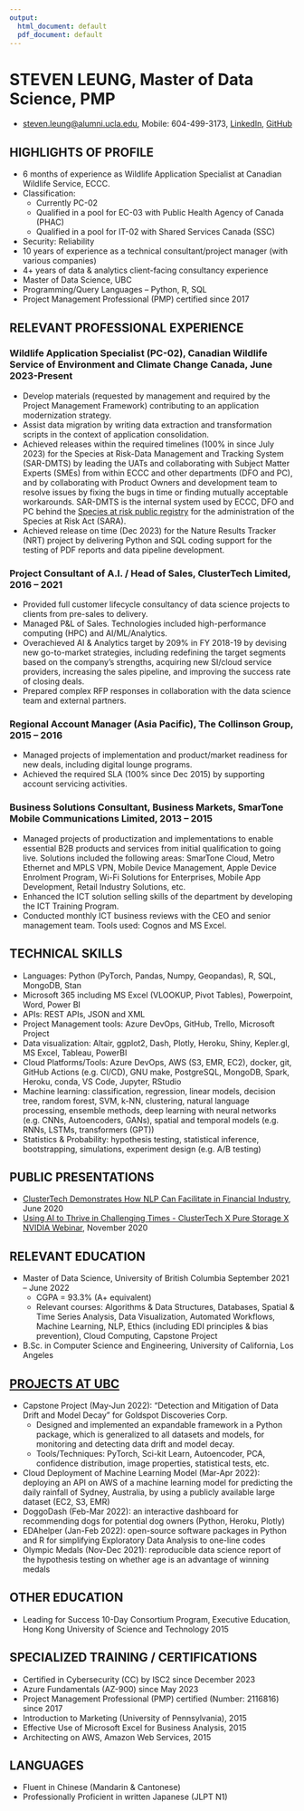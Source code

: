 ```yaml
---
output:
  html_document: default
  pdf_document: default
---
```

# STEVEN LEUNG, Master of Data Science, PMP
- steven.leung@alumni.ucla.edu, Mobile: 604-499-3173, [LinkedIn](www.linkedin.com/in/stevenleung08), [GitHub](stevenleung2018.github.io)

## HIGHLIGHTS OF PROFILE
- 6 months of experience as Wildlife Application Specialist at Canadian Wildlife Service, ECCC.
- Classification:
  - Currently PC-02
  - Qualified in a pool for EC-03 with Public Health Agency of Canada (PHAC)
  - Qualified in a pool for IT-02 with Shared Services Canada (SSC)
- Security: Reliability
- 10 years of experience as a technical consultant/project manager (with various companies)
- 4+ years of data & analytics client-facing consultancy experience
- Master of Data Science, UBC
- Programming/Query Languages – Python, R, SQL
- Project Management Professional (PMP) certified since 2017

## RELEVANT PROFESSIONAL EXPERIENCE
### Wildlife Application Specialist (PC-02), Canadian Wildlife Service of Environment and Climate Change Canada, June 2023-Present
- Develop materials (requested by management and required by the Project Management Framework) contributing to an application modernization strategy.
- Assist data migration by writing data extraction and transformation scripts in the context of application consolidation.
- Achieved releases within the required timelines (100% in since July 2023) for the Species at Risk-Data Management and Tracking System (SAR-DMTS) by leading the UATs and collaborating with Subject Matter Experts (SMEs) from within ECCC and other departments (DFO and PC), and by collaborating with Product Owners and development team to resolve issues by fixing the bugs in time or finding mutually acceptable workarounds.  SAR-DMTS is the internal system used by ECCC, DFO and PC behind the [Species at risk public registry](https://www.canada.ca/en/environment-climate-change/services/species-risk-public-registry.html) for the administration of the Species at Risk Act (SARA).
- Achieved release on time (Dec 2023) for the Nature Results Tracker (NRT) project by delivering Python and SQL coding support for the testing of PDF reports and data pipeline development. 
 
### Project Consultant of A.I. / Head of Sales, ClusterTech Limited, 2016 – 2021
- Provided full customer lifecycle consultancy of data science projects to clients from pre-sales to delivery.  
- Managed P&L of Sales.  Technologies included high-performance computing (HPC) and AI/ML/Analytics.
- Overachieved AI & Analytics target by 209% in FY 2018-19 by devising new go-to-market strategies, including redefining the target segments based on the company’s strengths, acquiring new SI/cloud service providers, increasing the sales pipeline, and improving the success rate of closing deals.
- Prepared complex RFP responses in collaboration with the data science team and external partners. 

### Regional Account Manager (Asia Pacific), The Collinson Group, 2015 – 2016
- Managed projects of implementation and product/market readiness for new deals, including digital lounge programs.
- Achieved the required SLA (100% since Dec 2015) by supporting account servicing activities.

### Business Solutions Consultant, Business Markets, SmarTone Mobile Communications Limited,	2013 – 2015
- Managed projects of productization and implementations to enable essential B2B products and services from initial qualification to going live. Solutions included the following areas: SmarTone Cloud, Metro Ethernet and MPLS VPN, Mobile Device Management, Apple Device Enrolment Program, Wi-Fi Solutions for Enterprises, Mobile App Development, Retail Industry Solutions, etc.
- Enhanced the ICT solution selling skills of the department by developing the ICT Training Program.
- Conducted monthly ICT business reviews with the CEO and senior management team. Tools used: Cognos and MS Excel.

## TECHNICAL SKILLS
- Languages: Python (PyTorch, Pandas, Numpy, Geopandas), R, SQL, MongoDB, Stan
- Microsoft 365 including MS Excel (VLOOKUP, Pivot Tables), Powerpoint, Word, Power BI
- APIs: REST APIs, JSON and XML
- Project Management tools: Azure DevOps, GitHub, Trello, Microsoft Project
- Data visualization: Altair, ggplot2, Dash, Plotly, Heroku, Shiny, Kepler.gl, MS Excel, Tableau, PowerBI
- Cloud Platforms/Tools: Azure DevOps, AWS (S3, EMR, EC2), docker, git, GitHub Actions (e.g. CI/CD), GNU make, PostgreSQL, MongoDB, Spark, Heroku, conda, VS Code, Jupyter, RStudio
- Machine learning: classification, regression, linear models, decision tree, random forest, SVM, k-NN, clustering, natural language processing, ensemble methods, deep learning with neural networks (e.g. CNNs, Autoencoders, GANs), spatial and temporal models (e.g. RNNs, LSTMs, transformers (GPT))
- Statistics & Probability: hypothesis testing, statistical inference, bootstrapping, simulations, experiment design (e.g. A/B testing)

## PUBLIC PRESENTATIONS
- [ClusterTech Demonstrates How NLP Can Facilitate in Financial Industry](https://www.youtube.com/watch?v=o7gcxLfbv0Y),	June 2020
- [Using AI to Thrive in Challenging Times - ClusterTech X Pure Storage X NVIDIA Webinar](https://www.youtube.com/watch?v=HnlXPvLIXR0),	November 2020

## RELEVANT EDUCATION
- Master of Data Science, University of British Columbia	September 2021 – June 2022
  - CGPA = 93.3% (A+ equivalent)
  - Relevant courses: Algorithms & Data Structures, Databases, Spatial & Time Series Analysis, Data Visualization, Automated Workflows, Machine Learning, NLP, Ethics (including EDI principles & bias prevention), Cloud Computing, Capstone Project
- B.Sc. in Computer Science and Engineering, University of California, Los Angeles

## [PROJECTS AT UBC](stevenleung2018.github.io)
- Capstone Project (May-Jun 2022): “Detection and Mitigation of Data Drift and Model Decay” for Goldspot Discoveries Corp.
  - Designed and implemented an expandable framework in a Python package, which is generalized to all datasets and models, for monitoring and detecting data drift and model decay.
  - Tools/Techniques: PyTorch, Sci-kit Learn, Autoencoder, PCA, confidence distribution, image properties, statistical tests, etc.
- Cloud Deployment of Machine Learning Model (Mar-Apr 2022): deploying an API on AWS of a machine learning model for predicting the daily rainfall of Sydney, Australia, by using a publicly available large dataset (EC2, S3, EMR)
- DoggoDash (Feb-Mar 2022): an interactive dashboard for recommending dogs for potential dog owners (Python, Heroku, Plotly)
- EDAhelper (Jan-Feb 2022): open-source software packages in Python and R for simplifying Exploratory Data Analysis to one-line codes
- Olympic Medals (Nov-Dec 2021): reproducible data science report of the hypothesis testing on whether age is an advantage of winning medals

## OTHER EDUCATION
- Leading for Success 10-Day Consortium Program, Executive Education, Hong Kong University of Science and Technology	2015

## SPECIALIZED TRAINING / CERTIFICATIONS
- Certified in Cybersecurity (CC) by ISC2 since December 2023
- Azure Fundamentals (AZ-900) since May 2023 
- Project Management Professional (PMP) certified (Number: 2116816)	since 2017
- Introduction to Marketing (University of Pennsylvania), 2015
- Effective Use of Microsoft Excel for Business Analysis, 2015
- Architecting on AWS, Amazon Web Services, 2015

## LANGUAGES
- Fluent in Chinese (Mandarin & Cantonese)
- Professionally Proficient in written Japanese (JLPT N1)


